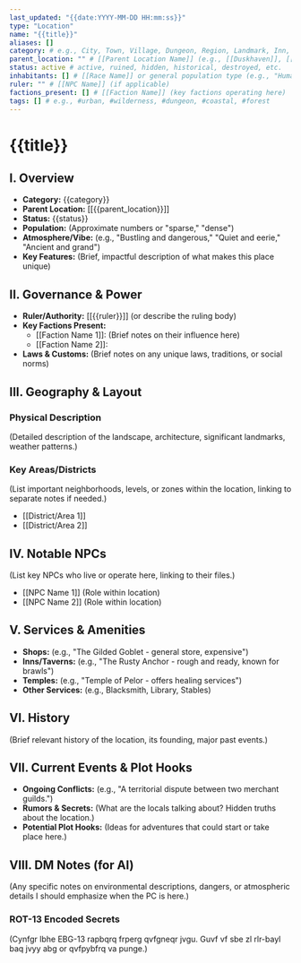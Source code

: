 ```yaml
---
last_updated: "{{date:YYYY-MM-DD HH:mm:ss}}"
type: "Location"
name: "{{title}}"
aliases: []
category: # e.g., City, Town, Village, Dungeon, Region, Landmark, Inn, Temple, Shop, City District, Kingdom, Continent
parent_location: "" # [[Parent Location Name]] (e.g., [[Duskhaven]], [[Kingdom of Eldoria]])
status: active # active, ruined, hidden, historical, destroyed, etc.
inhabitants: [] # [[Race Name]] or general population type (e.g., "Humans, Dwarves")
ruler: "" # [[NPC Name]] (if applicable)
factions_present: [] # [[Faction Name]] (key factions operating here)
tags: [] # e.g., #urban, #wilderness, #dungeon, #coastal, #forest
---
```

# {{title}}

## I. Overview
* **Category:** {{category}}
* **Parent Location:** [[{{parent_location}}]]
* **Status:** {{status}}
* **Population:** (Approximate numbers or "sparse," "dense")
* **Atmosphere/Vibe:** (e.g., "Bustling and dangerous," "Quiet and eerie," "Ancient and grand")
* **Key Features:** (Brief, impactful description of what makes this place unique)

## II. Governance & Power
* **Ruler/Authority:** [[{{ruler}}]] (or describe the ruling body)
* **Key Factions Present:**
    * [[Faction Name 1]]: (Brief notes on their influence here)
    * [[Faction Name 2]]:
* **Laws & Customs:** (Brief notes on any unique laws, traditions, or social norms)

## III. Geography & Layout
### Physical Description
(Detailed description of the landscape, architecture, significant landmarks, weather patterns.)
### Key Areas/Districts
(List important neighborhoods, levels, or zones within the location, linking to separate notes if needed.)
* [[District/Area 1]]
* [[District/Area 2]]

## IV. Notable NPCs
(List key NPCs who live or operate here, linking to their files.)
* [[NPC Name 1]] (Role within location)
* [[NPC Name 2]] (Role within location)

## V. Services & Amenities
* **Shops:** (e.g., "The Gilded Goblet - general store, expensive")
* **Inns/Taverns:** (e.g., "The Rusty Anchor - rough and ready, known for brawls")
* **Temples:** (e.g., "Temple of Pelor - offers healing services")
* **Other Services:** (e.g., Blacksmith, Library, Stables)

## VI. History
(Brief relevant history of the location, its founding, major past events.)

## VII. Current Events & Plot Hooks
* **Ongoing Conflicts:** (e.g., "A territorial dispute between two merchant guilds.")
* **Rumors & Secrets:** (What are the locals talking about? Hidden truths about the location.)
* **Potential Plot Hooks:** (Ideas for adventures that could start or take place here.)

## VIII. DM Notes (for AI)
(Any specific notes on environmental descriptions, dangers, or atmospheric details I should emphasize when the PC is here.)

### ROT-13 Encoded Secrets
(Cynfgr lbhe EBG-13 rapbqrq frperg qvfgneqr jvgu. Guvf vf sbe zl rlr-bayl baq jvyy abg or qvfpybfrq va punge.)